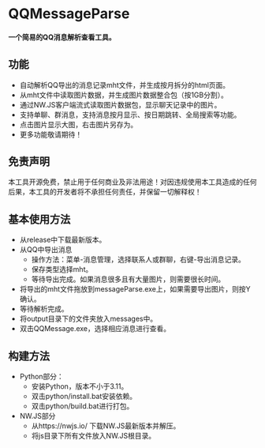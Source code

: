 # QQMessageParse
#### 一个简易的QQ消息解析查看工具。

## 功能
- 自动解析QQ导出的消息记录mht文件，并生成按月拆分的html页面。
- 从mht文件中读取图片数据，并生成图片数据整合包（按1GB分割）。
- 通过NW.JS客户端流式读取图片数据包，显示聊天记录中的图片。
- 支持单聊、群消息，支持消息按月显示、按日期跳转、全局搜索等功能。
- 点击图片显示大图，右击图片另存为。
- 更多功能敬请期待！

## 免责声明
本工具开源免费，禁止用于任何商业及非法用途！对因违规使用本工具造成的任何后果，本工具的开发者将不承担任何责任，并保留一切解释权！

## 基本使用方法

- 从release中下载最新版本。
- 从QQ中导出消息
  - 操作方法：菜单-消息管理，选择联系人或群聊，右键-导出消息记录。
  - 保存类型选择mht。
  - 等待导出完成。如果消息很多且有大量图片，则需要很长时间。
- 将导出的mht文件拖放到messageParse.exe上，如果需要导出图片，则按Y确认。
- 等待解析完成。
- 将output目录下的文件夹放入messages中。
- 双击QQMessage.exe，选择相应消息进行查看。

## 构建方法

- Python部分：
  - 安装Python，版本不小于3.11。
  - 双击python/install.bat安装依赖。
  - 双击python/build.bat进行打包。
- NW.JS部分
  - 从https://nwjs.io/ 下载NW.JS最新版本并解压。
  - 将js目录下所有文件放入NW.JS根目录。







































